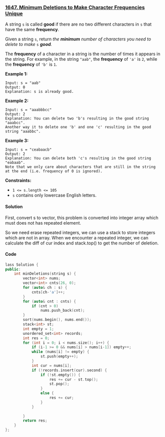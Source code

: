 ### [1647. Minimum Deletions to Make Character Frequencies Unique](https://leetcode.com/problems/minimum-deletions-to-make-character-frequencies-unique/)

A string `s` is called **good** if there are no two different characters in `s` that have the same **frequency**.

Given a string `s`, return *the **minimum** number of characters you need to delete to make* `s` ***good**.*

The **frequency** of a character in a string is the number of times it appears in the string. For example, in the string `"aab"`, the **frequency** of `'a'` is `2`, while the **frequency** of `'b'` is `1`.

 

**Example 1:**

```
Input: s = "aab"
Output: 0
Explanation: s is already good.
```

**Example 2:**

```
Input: s = "aaabbbcc"
Output: 2
Explanation: You can delete two 'b's resulting in the good string "aaabcc".
Another way it to delete one 'b' and one 'c' resulting in the good string "aaabbc".
```

**Example 3:**

```
Input: s = "ceabaacb"
Output: 2
Explanation: You can delete both 'c's resulting in the good string "eabaab".
Note that we only care about characters that are still in the string at the end (i.e. frequency of 0 is ignored).
```

 

**Constraints:**

- `1 <= s.length <= 105`
- `s` contains only lowercase English letters.

#### Solution

First, convert s to vector<int>, this problem is converted into integer array which must does not has repeated element.

So we need erase repeated integers, we can use a stack to store integers which are not in array. When we encounter a repeated integer, we can calculate the diff of cur index and stack.top() to get the number of deletion.

#### Code

```cpp
lass Solution {
public:
    int minDeletions(string s) {
        vector<int> nums;
        vector<int> cnts(26, 0);
        for (auto& ch : s) {
            cnts[ch-'a']++;
        }
        for (auto& cnt : cnts) {
            if (cnt > 0)
                nums.push_back(cnt);
        }
        sort(nums.begin(), nums.end());
        stack<int> st;
        int empty = 1;
        unordered_set<int> records;
        int res = 0;
        for (int i = 0; i < nums.size(); i++) {
            if (i-1 >= 0 && nums[i] > nums[i-1]) empty++;
            while (nums[i] != empty) {
                st.push(empty++);
            }
            int cur = nums[i];
            if (!records.insert(cur).second) {
                if (!st.empty()) {
                    res += cur - st.top();
                    st.pop();
                }
                else {
                    res += cur;
                }
            }
            
        }
        return res;
    }
};
```
